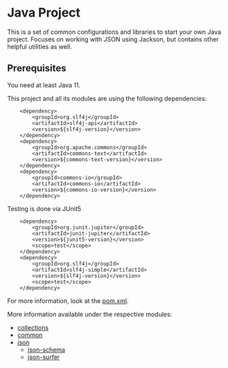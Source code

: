 # Java Project

This is a set of common configurations and libraries to start your own Java project. Focuses on working with JSON using Jackson, but contains other helpful utilities as well.

## Prerequisites

You need at least Java 11.

This project and all its modules are using the following dependencies:

        <dependency>
            <groupId>org.slf4j</groupId>
            <artifactId>slf4j-api</artifactId>
            <version>${slf4j-version}</version>
        </dependency>
        <dependency>
            <groupId>org.apache.commons</groupId>
            <artifactId>commons-text</artifactId>
            <version>${commons-text-version}</version>
        </dependency>
        <dependency>
            <groupId>commons-io</groupId>
            <artifactId>commons-io</artifactId>
            <version>${commons-io-version}</version>
        </dependency>


Testing is done via JUnit5

        <dependency>
            <groupId>org.junit.jupiter</groupId>
            <artifactId>junit-jupiter</artifactId>
            <version>${junit5-version}</version>
            <scope>test</scope>
        </dependency>
        <dependency>
            <groupId>org.slf4j</groupId>
            <artifactId>slf4j-simple</artifactId>
            <version>${slf4j-version}</version>
            <scope>test</scope>
        </dependency>

For more information, look at the [pom.xml](pom.xml).

More information available under the respective modules:

* [collections](collections/README.md)
* [common](common/README.md)
* [json](json/README.md)
    * [json-schema](json-schema/README.md)
    * [json-surfer](json-surfer/README.md)

